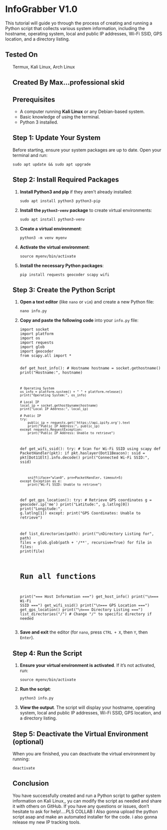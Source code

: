 <!DOCTYPE html>
<html lang="en">
<head>
    <meta charset="UTF-8">
    <meta name="viewport" content="width=device-width, initial-scale=1.0">
   
  

</head>
<body>

<h1>InfoGrabber V1.0</h1>

<p>This tutorial will guide yo through the process of creating and running a Python script that collects various system information, including the hostname, operating system, local and public IP addresses, Wi-Fi SSID, GPS location, and a directory listing.</p>

<h2>Tested On</h2>
<ul>Termux, Kali Linux, Arch Linux

<h2> Created By Max...professional skid </h2>

    
<h2>Prerequisites</h2>
<ul>
    <li>A computer running <strong>Kali Linux</strong> or any Debian-based system.</li>
    <li>Basic knowledge of using the terminal.</li>
    <li>Python 3 installed.</li>
</ul>

<h2>Step 1: Update Your System</h2>
<p>Before starting, ensure your system packages are up to date. Open your terminal and run:</p>
<pre><code>sudo apt update && sudo apt upgrade</code></pre>

<h2>Step 2: Install Required Packages</h2>
<ol>
    <li><strong>Install Python3 and pip</strong> if they aren't already installed:
        <pre><code>sudo apt install python3 python3-pip</code></pre>
    </li>
    <li><strong>Install the <code>python3-venv</code> package</strong> to create virtual environments:
        <pre><code>sudo apt install python3-venv</code></pre>
    </li>
    <li><strong>Create a virtual environment</strong>:
        <pre><code>python3 -m venv myenv</code></pre>
    </li>
    <li><strong>Activate the virtual environment</strong>:
        <pre><code>source myenv/bin/activate</code></pre>
    </li>
    <li><strong>Install the necessary Python packages</strong>:
        <pre><code>pip install requests geocoder scapy wifi</code></pre>
    </li>
</ol>

<h2>Step 3: Create the Python Script</h2>
<ol>
    <li><strong>Open a text editor</strong> (like <code>nano</code> or <code>vim</code>) and create a new Python file:
        <pre><code>nano info.py</code></pre>
    </li>
    <li><strong>Copy and paste the following code</strong> into your <code>info.py</code> file:
        <pre><code>import socket
import platform
import os
import requests
import glob
import geocoder
from scapy.all import *

def get_host_info():
    # Hostname
    hostname = socket.gethostname()
    print("Hostname:", hostname)
    
    # Operating System
    os_info = platform.system() + " " + platform.release()
    print("Operating System:", os_info)
    
    # Local IP
    local_ip = socket.gethostbyname(hostname)
    print("Local IP Address:", local_ip)
    
    # Public IP
    try:
        public_ip = requests.get('https://api.ipify.org').text
        print("Public IP Address:", public_ip)
    except requests.RequestException:
        print("Public IP Address: Unable to retrieve")

def get_wifi_ssid():
    try:
        # Scan for Wi-Fi SSID using scapy
        def PacketHandler(pkt):
            if pkt.haslayer(Dot11Beacon):
                ssid = pkt[Dot11Elt].info.decode()
                print("Connected Wi-Fi SSID:", ssid)
        
        sniff(iface="wlan0", prn=PacketHandler, timeout=5)
    except Exception as e:
        print("Wi-Fi SSID: Unable to retrieve")

def get_gps_location():
    try:
        # Retrieve GPS coordinates
        g = geocoder.ip('me')
        print("Latitude:", g.latlng[0])
        print("Longitude:", g.latlng[1])
    except:
        print("GPS Coordinates: Unable to retrieve")

def list_directories(path):
    print("\nDirectory Listing for", path)
    files = glob.glob(path + '/**', recursive=True)
    for file in files:
        print(file)

# Run all functions
print("=== Host Information ===")
get_host_info()
print("\n=== Wi-Fi SSID ===")
get_wifi_ssid()
print("\n=== GPS Location ===")
get_gps_location()
print("\n=== Directory Listing ===")
list_directories("/")  # Change "/" to specific directory if needed</code></pre>
    </li>
    <li><strong>Save and exit</strong> the editor (for <code>nano</code>, press <code>CTRL + X</code>, then <code>Y</code>, then <code>Enter</code>).</li>
</ol>

<h2>Step 4: Run the Script</h2>
<ol>
    <li><strong>Ensure your virtual environment is activated</strong>. If it’s not activated, run:
        <pre><code>source myenv/bin/activate</code></pre>
    </li>
    <li><strong>Run the script</strong>:
        <pre><code>python3 info.py</code></pre>
    </li>
    <li><strong>View the output</strong>. The script will display your hostname, operating system, local and public IP addresses, Wi-Fi SSID, GPS location, and a directory listing.</li>
</ol>

<h2>Step 5: Deactivate the Virtual Environment (optional)</h2>
<p>When you are finished, you can deactivate the virtual environment by running:</p>
<pre><code>deactivate</code></pre>

<h2>Conclusion</h2>
<p>You have successfully created and run a Python script to gather system information on Kali Linux,, yu can modify the script as needed and share it with others on GitHub. If you have any questions or issues, don’t hesitate to ask for help!....PLS COLLAB I Also gonna upload the python script asap and make an automated installer for the code. i also gonna release my new IP tracking tools.</p>

</body>
</html>
